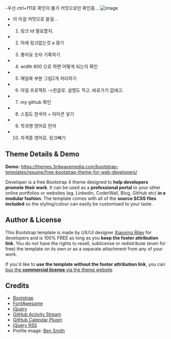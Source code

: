 -우선 ctrl+f11로 확인이 불가 커밋으로만 확인중...
![image](https://user-images.githubusercontent.com/82014212/122813210-a454f980-d30d-11eb-8fd7-985352d46205.png)

- 아 이걸 커밋으로 쓸걸...
- 1. 링크 td 필요할지.
- 2. 아래 링크없는것 a 끊기
- 3. 좋아요 숫자 기록하기
- 4. width 600 으로 하면 어떻게 되는지 확인
- 5. 매일북 부분 그림2개 처리하기
- 6. 아덜 프로젝트 ->한글로. 설명도 적고. 바로가기 없애고.
- 7. my github 확인
- 8. 스킬도 한국어 + 아이콘 넣기
- 9. 학과명 영어로 먼저
- 10. 자격증 영어로. 링크빼기

## Theme Details & Demo

**Demo:** https://themes.3rdwavemedia.com/bootstrap-templates/resume/free-bootstrap-theme-for-web-developers/

Developer is a free Bootstrap 4 theme designed to **help developers promote their work**. 
It can be used as a **professional portal** to your other online portfolios or websites (eg. Linkedin, CoderWall, Blog, GitHub etc) **in a modular fashion**. 
The template comes with all of the **source SCSS files included** so the styling/colour can easily be customised to your taste.

## Author & License

This Bootstrap template is made by UX/UI designer [Xiaoying Riley](https://twitter.com/3rdwave_themes) for developers and is 100% FREE as long as you **keep the footer attribution link**. You do not have the rights to resell, sublicense or redistribute (even for free) the template on its own or as a separate attachment from any of your work.

If you'd like to **use the template without the footer attribution link**, you can [buy the **commercial license** via the theme website](https://themes.3rdwavemedia.com/bootstrap-templates/resume/free-bootstrap-theme-for-web-developers/)

## Credits
- [Bootstrap](http://getbootstrap.com/)
- [FontAwesome](http://fortawesome.github.io/Font-Awesome/)
- [jQuery](http://jquery.com/)
- [GitHub Activity Stream](http://caseyscarborough.com/projects/github-activity/)
- [GitHub Calendar Plugin](https://github.com/IonicaBizau/github-calendar)
- [jQuery RSS](https://github.com/sdepold/jquery-rss)
- Profile image: [Ben Smith](https://www.flickr.com/photos/dotbenjamin/2577394151)
